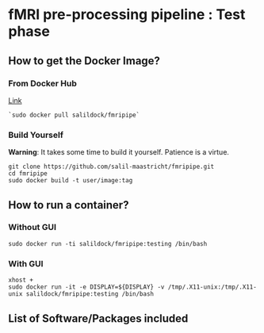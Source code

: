 
# fMRI pre-processing pipeline : Test phase


## How to get the Docker Image?

### From Docker Hub
[Link](https://hub.docker.com/repository/docker/salildock/fmripipe)

    `sudo docker pull salildock/fmripipe`
 ### Build Yourself
**Warning**:  It takes some time to build it yourself. Patience is a virtue.

    git clone https://github.com/salil-maastricht/fmripipe.git
    cd fmripipe
    sudo docker build -t user/image:tag

## How to run a container?
### Without GUI

    sudo docker run -ti salildock/fmripipe:testing /bin/bash
    
  ### With GUI

    xhost +
    sudo docker run -it -e DISPLAY=${DISPLAY} -v /tmp/.X11-unix:/tmp/.X11-unix salildock/fmripipe:testing /bin/bash


## List of Software/Packages included

